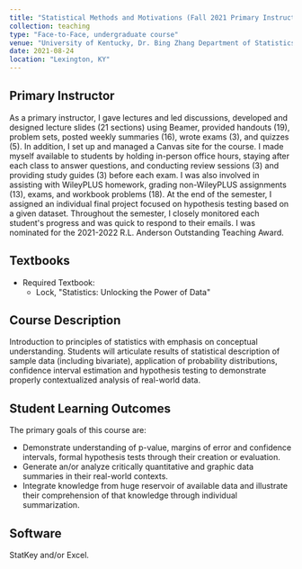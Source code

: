 ```yaml
---
title: "Statistical Methods and Motivations (Fall 2021 Primary Instructor)"
collection: teaching
type: "Face-to-Face, undergraduate course"
venue: "University of Kentucky, Dr. Bing Zhang Department of Statistics"
date: 2021-08-24
location: "Lexington, KY"
---
```


## Primary Instructor
As a primary instructor, I gave lectures and led discussions, developed and designed lecture slides (21 sections) using Beamer, provided handouts (19), problem sets, posted weekly summaries (16), wrote exams (3), and quizzes (5). In addition, I set up and managed a Canvas site for the course. I made myself available to students by holding in-person office hours, staying after each class to answer questions, and conducting review sessions (3) and providing study guides (3) before each exam. I was also involved in assisting with WileyPLUS homework, grading non-WileyPLUS assignments (13), exams, and workbook problems (18). At the end of the semester, I assigned an individual final project focused on hypothesis testing based on a given dataset. Throughout the semester, I closely monitored each student's progress and was quick to respond to their emails. I was nominated for the 2021-2022 R.L. Anderson Outstanding Teaching Award.

## Textbooks
* Required Textbook: 
     + Lock, "Statistics: Unlocking the Power of Data"

## Course Description
Introduction to principles of statistics with emphasis on conceptual understanding. Students will articulate results of statistical description of sample data (including bivariate), application of probability distributions, confidence interval estimation and hypothesis testing to demonstrate properly contextualized analysis of real-world data.

## Student Learning Outcomes
The primary goals of this course are:

* Demonstrate understanding of p-value, margins of error and confidence intervals, formal hypothesis tests through their creation or evaluation.
* Generate an/or analyze critically quantitative and graphic data summaries in their real-world contexts.
* Integrate knowledge from huge reservoir of available data and illustrate their comprehension of that knowledge through individual summarization. 

## Software
StatKey and/or Excel.
